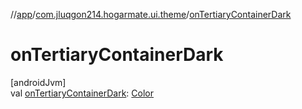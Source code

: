 //[app](../../index.md)/[com.jluqgon214.hogarmate.ui.theme](index.md)/[onTertiaryContainerDark](on-tertiary-container-dark.md)

# onTertiaryContainerDark

[androidJvm]\
val [onTertiaryContainerDark](on-tertiary-container-dark.md): [Color](https://developer.android.com/reference/kotlin/androidx/compose/ui/graphics/Color.html)
